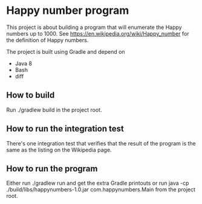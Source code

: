 # Happy number program

This project is about building a program that will enumerate the Happy numbers
up to 1000. See https://en.wikipedia.org/wiki/Happy_number for the definition
of Happy numbers.

The project is built using Gradle and depend on
* Java 8
* Bash
* diff

## How to build

Run ./gradlew build in the project root.

## How to run the integration test

There's one integration test that verifies that the result of the program
is the same as the listing on the Wikipedia page.

## How to run the program

Either run ./gradlew run and get the extra Gradle printouts or run
java -cp ./build/libs/happynumbers-1.0.jar com.happynumbers.Main from the
project root.
